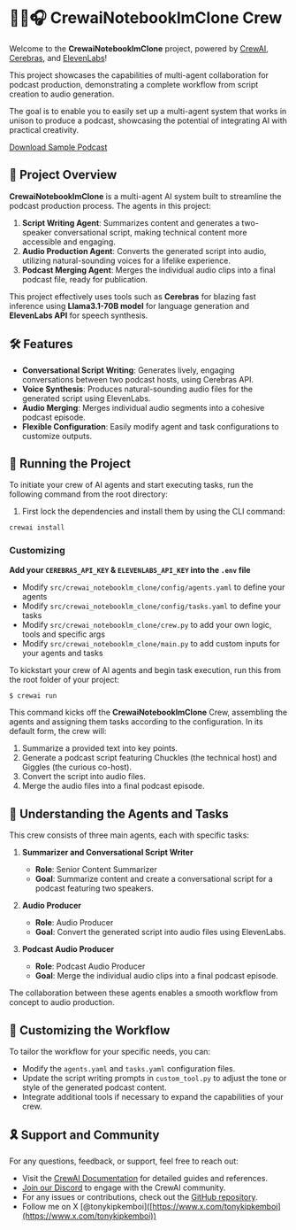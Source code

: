# 🤖📓🎧 CrewaiNotebooklmClone Crew

Welcome to the **CrewaiNotebooklmClone** project, powered by [CrewAI](https://crewai.com), [Cerebras](https://cerebras.ai), and [ElevenLabs](https://www.elevenlabs.io)!

This project showcases the capabilities of multi-agent collaboration for podcast production, demonstrating a complete workflow from script creation to audio generation.&#x20;

The goal is to enable you to easily set up a multi-agent system that works in unison to produce a podcast, showcasing the potential of integrating AI with practical creativity.

[Download Sample Podcast](https://github.com/tonykipkemboi/CrewAI-NotebookLM-Clone-Demo/blob/main/output/podcast_20241019_125508.mp3)

## 📖 Project Overview

**CrewaiNotebooklmClone** is a multi-agent AI system built to streamline the podcast production process. The agents in this project:

1. **Script Writing Agent**: Summarizes content and generates a two-speaker conversational script, making technical content more accessible and engaging.
2. **Audio Production Agent**: Converts the generated script into audio, utilizing natural-sounding voices for a lifelike experience.
3. **Podcast Merging Agent**: Merges the individual audio clips into a final podcast file, ready for publication.

This project effectively uses tools such as **Cerebras** for blazing fast inference using **Llama3.1-70B model** for language generation and **ElevenLabs API** for speech synthesis.

## 🛠️ Features

- **Conversational Script Writing**: Generates lively, engaging conversations between two podcast hosts, using Cerebras API.
- **Voice Synthesis**: Produces natural-sounding audio files for the generated script using ElevenLabs.
- **Audio Merging**: Merges individual audio segments into a cohesive podcast episode.
- **Flexible Configuration**: Easily modify agent and task configurations to customize outputs.

## 🚀 Running the Project

To initiate your crew of AI agents and start executing tasks, run the following command from the root directory:

1. First lock the dependencies and install them by using the CLI command:
```bash
crewai install
```
### Customizing

**Add your `CEREBRAS_API_KEY` & `ELEVENLABS_API_KEY` into the `.env` file**

- Modify `src/crewai_notebooklm_clone/config/agents.yaml` to define your agents
- Modify `src/crewai_notebooklm_clone/config/tasks.yaml` to define your tasks
- Modify `src/crewai_notebooklm_clone/crew.py` to add your own logic, tools and specific args
- Modify `src/crewai_notebooklm_clone/main.py` to add custom inputs for your agents and tasks

To kickstart your crew of AI agents and begin task execution, run this from the root folder of your project:

```bash
$ crewai run
```

This command kicks off the **CrewaiNotebooklmClone** Crew, assembling the agents and assigning them tasks according to the configuration. In its default form, the crew will:

1. Summarize a provided text into key points.
2. Generate a podcast script featuring Chuckles (the technical host) and Giggles (the curious co-host).
3. Convert the script into audio files.
4. Merge the audio files into a final podcast episode.

## 🧠 Understanding the Agents and Tasks

This crew consists of three main agents, each with specific tasks:

1. **Summarizer and Conversational Script Writer**

   - **Role**: Senior Content Summarizer
   - **Goal**: Summarize content and create a conversational script for a podcast featuring two speakers.

2. **Audio Producer**

   - **Role**: Audio Producer
   - **Goal**: Convert the generated script into audio files using ElevenLabs.

3. **Podcast Audio Producer**

   - **Role**: Podcast Audio Producer
   - **Goal**: Merge the individual audio clips into a final podcast episode.

The collaboration between these agents enables a smooth workflow from concept to audio production.

## 🧰 Customizing the Workflow

To tailor the workflow for your specific needs, you can:

- Modify the `agents.yaml` and `tasks.yaml` configuration files.
- Update the script writing prompts in `custom_tool.py` to adjust the tone or style of the generated podcast content.
- Integrate additional tools if necessary to expand the capabilities of your crew.

## 🎗️ Support and Community

For any questions, feedback, or support, feel free to reach out:

- Visit the [CrewAI Documentation](https://docs.crewai.com) for detailed guides and references.
- [Join our Discord](https://discord.com/invite/X4JWnZnxPb) to engage with the CrewAI community.
- For any issues or contributions, check out the [GitHub repository](https://github.com/joaomdmoura/crewai).
- Follow me on X [@tonykipkemboi]\([https://www.x.com/tonykipkemboi](https://www.x.com/tonykipkemboi))
